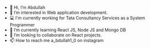 - 👋 Hi, I’m Abdullah
- 👀 I’m interested in Web application development. 
- 💻 I'm currently working for Tata Consultancy Services as a System Programmer
- 🌱 I’m currently learning React JS, Node JS and Mongo DB
- 💞️ I’m looking to collaborate on React projects.
- 📫 How to reach me a_bdullah1_0 on instagram

<!---
abdullah9598/abdullah9598 is a ✨ special ✨ repository because its `README.md` (this file) appears on your GitHub profile.
You can click the Preview link to take a look at your changes.
--->
